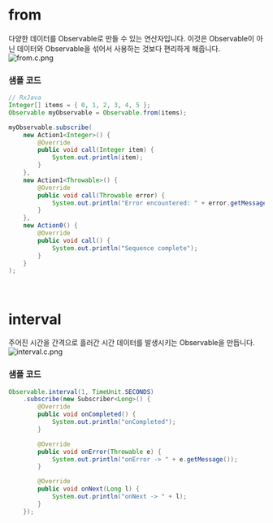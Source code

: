 # from
다양한 데이터를 Observable로 만들 수 있는 연산자입니다. 이것은 Observable이 아닌 데이터와 Observable을 섞어서 사용하는 것보다 편리하게 해줍니다.
![from.c.png](http://reactivex.io/documentation/ko/operators/images/from.c.png)<br>

### 샘플 코드
```java
// RxJava
Integer[] items = { 0, 1, 2, 3, 4, 5 };
Observable myObservable = Observable.from(items);

myObservable.subscribe(
    new Action1<Integer>() {
        @Override
        public void call(Integer item) {
            System.out.println(item);
        }
    },
    new Action1<Throwable>() {
        @Override
        public void call(Throwable error) {
            System.out.println("Error encountered: " + error.getMessage());
        }
    },
    new Action0() {
        @Override
        public void call() {
            System.out.println("Sequence complete");
        }
    }
);
```
<br>

# interval
주어진 시간을 간격으로 흘러간 시간 데이터를 발생시키는 Observable을 만듭니다.
![interval.c.png](http://reactivex.io/documentation/operators/images/interval.c.png)<br>

### 샘플 코드
```java
Observable.interval(1, TimeUnit.SECONDS)
	.subscribe(new Subscriber<Long>() {
		@Override
		public void onCompleted() {
			System.out.println("onCompleted");
		}

		@Override
		public void onError(Throwable e) {
			System.out.println("onError -> " + e.getMessage());
		}

		@Override
		public void onNext(Long l) {
			System.out.println("onNext -> " + l);
		}
	});
```
